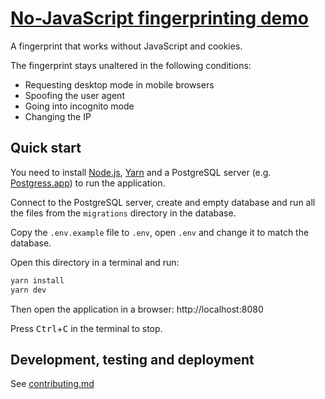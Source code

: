 # [No-JavaScript fingerprinting demo](https://noscriptfingerprint.com/)

A fingerprint that works without JavaScript and cookies.

The fingerprint stays unaltered in the following conditions:

- Requesting desktop mode in mobile browsers
- Spoofing the user agent
- Going into incognito mode
- Changing the IP

## Quick start

You need to install [Node.js](https://nodejs.org), [Yarn](https://yarnpkg.com)
and a PostgreSQL server (e.g. [Postgress.app](https://postgresapp.com)) to run the application.

Connect to the PostgreSQL server, create and empty database and run all the files from the `migrations` directory in the database.

Copy the `.env.example` file to `.env`, open `.env` and change it to match the database.

Open this directory in a terminal and run:

```bash
yarn install
yarn dev
```

Then open the application in a browser: http://localhost:8080

Press <kbd>Ctrl</kbd>+<kbd>C</kbd> in the terminal to stop.

## Development, testing and deployment

See [contributing.md](contributing.md)

